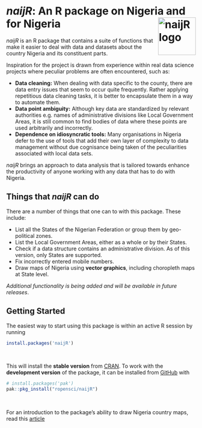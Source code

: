 
# *naijR*: An R package on Nigeria and for Nigeria <img src="man/figures/logo.png" width=100px align="right" alt="naijR logo">

*naijR* is an R package that contains a suite of functions that make it
easier to deal with data and datasets about the country Nigeria and its
constituent parts. <br>

Inspiration for the project is drawn from experience within real data
science projects where peculiar problems are often encountered, such as:

- **Data cleaning:** When dealing with data specific to the county,
  there are data entry issues that seem to occur quite frequently.
  Rather applying repetitious data cleaning tasks, it is better to
  encapsulate them in a way to automate them.
- **Data point ambiguity:** Although key data are standardized by
  relevant authorities e.g. names of administrative divisions like Local
  Government Areas, it is still common to find bodies of data where
  these points are used arbitrarily and incorrectly.
- **Dependence on idiosyncratic tools:** Many organisations in Nigeria
  defer to the use of tools that add their own layer of complexity to
  data management without due cognisance being taken of the
  peculiarities associated with local data sets. <br>

*naijR* brings an approach to data analysis that is tailored towards
enhance the productivity of anyone working with any data that has to do
with Nigeria. <br>

## Things that *naijR* can do

There are a number of things that one can to with this package. These
include:

- List all the States of the Nigerian Federation or group them by
  geo-political zones.
- List the Local Government Areas, either as a whole or by their States.
- Check if a data structure contains an administrative division. As of
  this version, only States are supported.
- Fix incorrectly entered mobile numbers.
- Draw maps of Nigeria using **vector graphics**, including choropleth
  maps at State level.

*Additional functionality is being added and will be available in future
releases*.

## Getting Started

The easiest way to start using this package is within an active R
session by running

``` r
install.packages('naijR')
```

<br>

This will install the **stable version** from
[CRAN](https://cran.r-project.org/package=naijR). To work with the
**development version** of the package, it can be installed from
[GitHub](https://github.com/ropensci/naijR) with

``` r
# install.packages('pak')
pak::pkg_install("ropensci/naijR")
```

<br>

For an introduction to the package’s ability to draw Nigeria country
maps, read this [article](articles/nigeria-maps.html)
